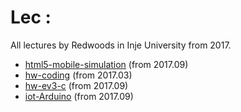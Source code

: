 # Lec : 

All lectures by Redwoods in Inje University from 2017.

- [html5-mobile-simulation](https://github.com/Redwoods/Lec/tree/master/html5-mobile-simulation) (from 2017.09)
- [hw-coding](https://github.com/Redwoods/hw-coding) (from 2017.03)
- [hw-ev3-c](https://github.com/Redwoods/Lec/ev3) (from 2017.09)
- [iot-Arduino](https://github.com/Redwoods/Lec/tree/master/advanced-Arduino-iot) (from 2017.09)
